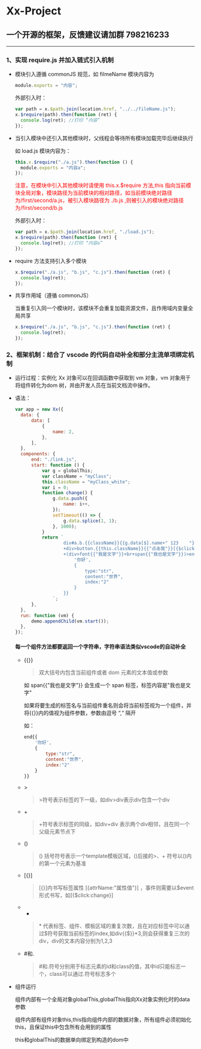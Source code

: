# Xx-Project

## 一个开源的框架，反馈建议请加群 798216233

---

### 1、实现 require.js 并加入链式引入机制

- 模块引入遵循 commonJS 规范，如 filmeName 模块内容为

  ```js
  module.exports = "内容";
  ```

  外部引入时：

  ```js
  var path = x.$path.join(location.href, "../../fileName.js");
  x.$require(path).then(function (ret) {
  	console.log(ret); //打印 “内容”
  });
  ```

- 当引入模块中还引入其他模块时，父线程会等待所有模块加载完毕后继续执行

  如 load.js 模块内容为：

  ```js
  this.x.$require("./a.js").then(function () {
  	module.exports = "内容a";
  });
  ```

  <font color="red">注意，在模块中引入其他模块时请使用 this.x.$require 方法,this 指向当前模块全局对象，模块路径为当前模块的相对路径，如当前模块绝对路径为/first/second/a.js，被引入模块路径为 ./b.js ,则被引入的模块绝对路径为/first/second/b.js</font>

  外部引入时：

  ```js
  var path = x.$path.join(location.href, "./load.js");
  x.$require(path).then(function (ret) {
  	console.log(ret); //打印 “内容a”
  });
  ```

- require 方法支持引入多个模块

  ```js
  x.$require("./a.js", "b.js", "c.js").then(function (ret) {
  	console.log(ret);
  });
  ```

- 共享作用域（遵循 commonJS）

  当重复引入同一个模块时，该模块不会重复加载资源文件，且作用域内变量全局共享

  ```js
  x.$require("./a.js", "b.js", "c.js").then(function (ret) {
  	console.log(ret);
  });
  ```

### 2、框架机制：结合了 vscode 的代码自动补全和部分主流单项绑定机制

- 运行过程：实例化 Xx 对象可以在回调函数中获取到 vm 对象，vm 对象用于将组件转化为dom 树，并由开发人员在当前文档流中操作。

- 语法：

  ```js
  var app = new Xx({
  	data: {
  		data: [
  			{
  				name: 2,
  			},
  		],
  	},
  	components: {
  		end: "./link.js",
  		start: function () {
  			var g = globalThis;
  			var className = "myClass";
  			this.className = "myClass_white";
  			var i = 0;
  			function change() {
  				g.data.push({
  					name: i++,
  				});
  				setTimeout(() => {
  					g.data.splice(1, 1);
  				}, 1000);
  			}
  			return `
  					div#a.b.{{className}}{{g.data[$].name+" 123    "}}{{g.data[$].name}}*{{g.data.length}}
  					+div>button.{{this.className}}{{"点击我"}}[{$click:change}]
  					+(div>font{{"我是文字"}}+br+span{{"我也是文字"}})>end{{
  						'你好',
  						{
  							type:"str",
  							content:"世界",
  							index:"2"
  						}
  					}}
  				`;
  		},
  	},
  	run: function (vm) {
  		demo.appendChild(vm.start());
  	},
  });
  ```
  #### 每一个组件方法都要返回一个字符串，字符串语法类似vscode的自动补全

  - {{}}

    > 双大括号内包含当前组件或者 dom 元素的文本值或参数

    如 span{{"我也是文字"}} 会生成一个 span 标签，标签内容是"我也是文字"

    如果将要生成的标签名与当前组件重名则会将当前标签视为一个组件，并将{{}}内的值视为组件参数，参数由逗号 “,“ 隔开

    如：

    ```js
    end{{
    	'你好',
    	{
    		type:"str",
    		content:"世界",
    		index:"2"
    	}
    }}
    ```

  - \>
    > \>符号表示标签的下一级，如div>div表示div包含一个div

  - \+
    > \+符号表示标签的同级，如div+div 表示两个div相邻，且在同一个父级元素节点下

  - ()
    > () 括号符号表示一个template模板区域，()后接的\>、\+ 符号以()内的第一个元素为基准

  - [{}]
    > [{}]内书写标签属性 [{attrName:"属性值"}] ，事件则需要以$event形式书写，如[{$click:change}]

  - *
    > \* 代表标签、组件、模板区域的重复次数，且在对应标签中可以通过\$符号获取当前标签的index,如div{{$}}*3,则会获得重复三次的div，div的文本内容分别为1,2,3

  - \#和\.
    > \#和\.符号分别用于标志元素的id和class的值，其中id只能标志一个，class可以通过\.符号标志多个

- 组件运行

  组件内部有一个全局对象globalThis,globalThis指向Xx对象实例化时的data参数

  组件内部有组件对象this,this指向组件内部的数据对象，所有组件必须初始化this，且保证this中包含所有会用到的属性

  this和globalThis的数据单向绑定到构造的dom中

